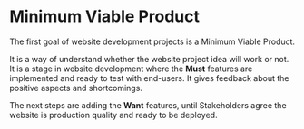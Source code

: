 
# Minimum Viable Product

The first goal of website development projects is a Minimum Viable Product.

It is a way of understand whether the website project idea will work or not. It is a stage in website development where the **Must** features are implemented and ready to test with end-users. It gives feedback about the positive aspects and shortcomings.

The next steps are adding the **Want** features, until Stakeholders agree the website is production quality and ready to be deployed.

